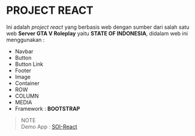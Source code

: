 # PROJECT REACT
Ini adalah _project react_ yang berbasis web dengan sumber dari salah satu web __Server GTA V Roleplay__ yaitu __STATE OF INDONESIA__, didalam web ini menggunakan :
* Navbar
* Button
* Button Link
* Footer
* Image
* Container
* ROW
* COLUMN
* MEDIA
* Framework : __BOOTSTRAP__
>NOTE<br>
Demo App : [SOI-React](https://soi-react.netlify.com/)
